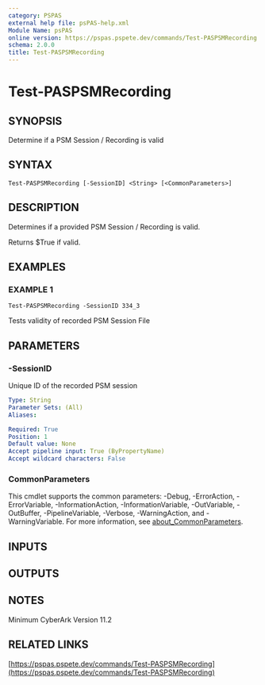 ```yaml
---
category: PSPAS
external help file: psPAS-help.xml
Module Name: psPAS
online version: https://pspas.pspete.dev/commands/Test-PASPSMRecording
schema: 2.0.0
title: Test-PASPSMRecording
---
```


# Test-PASPSMRecording

## SYNOPSIS
Determine if a PSM Session / Recording is valid

## SYNTAX

```
Test-PASPSMRecording [-SessionID] <String> [<CommonParameters>]
```

## DESCRIPTION
Determines if a provided PSM Session / Recording is valid.

Returns $True if valid.

## EXAMPLES

### EXAMPLE 1
```
Test-PASPSMRecording -SessionID 334_3
```

Tests validity of recorded PSM Session File

## PARAMETERS

### -SessionID
Unique ID of the recorded PSM session

```yaml
Type: String
Parameter Sets: (All)
Aliases:

Required: True
Position: 1
Default value: None
Accept pipeline input: True (ByPropertyName)
Accept wildcard characters: False
```

### CommonParameters
This cmdlet supports the common parameters: -Debug, -ErrorAction, -ErrorVariable, -InformationAction, -InformationVariable, -OutVariable, -OutBuffer, -PipelineVariable, -Verbose, -WarningAction, and -WarningVariable. For more information, see [about_CommonParameters](http://go.microsoft.com/fwlink/?LinkID=113216).

## INPUTS

## OUTPUTS

## NOTES
Minimum CyberArk Version 11.2

## RELATED LINKS

[https://pspas.pspete.dev/commands/Test-PASPSMRecording](https://pspas.pspete.dev/commands/Test-PASPSMRecording)
